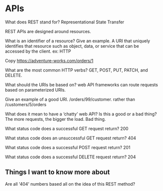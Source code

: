 # APIs
What does REST stand for?
Representational State Transfer

REST APIs are designed around resources.


What is an identifier of a resource? Give an example.
A URI that uniquely identifies that resource such as object, data, or service that can be accessed by the client.
ex:
HTTP

Copy
https://adventure-works.com/orders/1

What are the most common HTTP verbs?
 GET, POST, PUT, PATCH, and DELETE.

What should the URIs be based on?
web API frameworks can route requests based on parameterized URIs.

Give an example of a good URI.
/orders/99/customer. rather than /customers/5/orders

What does it mean to have a ‘chatty’ web API? Is this a good or a bad thing?
The more requests, the bigger the load. Bad thing.


What status code does a successful GET request return?
200

What status code does an unsuccessful GET request return?
404

What status code does a successful POST request return?
201

What status code does a successful DELETE request return?
204

## Things I want to know more about
Are all '404' numbers based all on the idea of this REST method?